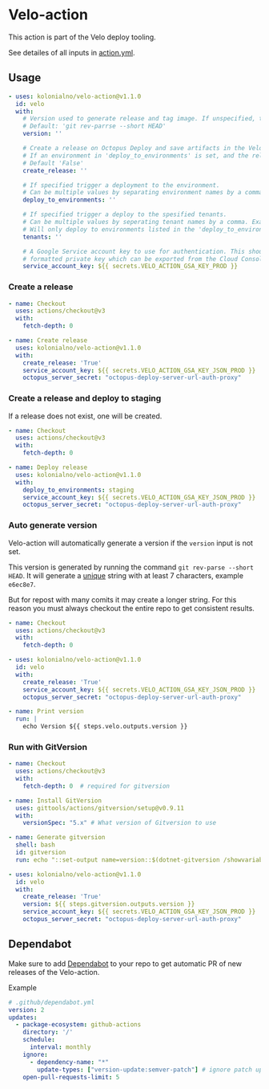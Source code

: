 # Velo-action

This action is part of the Velo deploy tooling.

See detailes of all inputs in [action.yml](../action.yml).

## Usage

```yaml
- uses: kolonialno/velo-action@v1.1.0
  id: velo
  with:
    # Version used to generate release and tag image. If unspecified, the git short ref is used.
    # Default: 'git rev-parrse --short HEAD'
    version: ''

    # Create a release on Octopus Deploy and save artifacts in the Velo Artifacts bucket.
    # If an environment in 'deploy_to_environments' is set, and the release does not exist, one will be created.
    # Default 'False'
    create_release: ''

    # If specified trigger a deployment to the environment.
    # Can be multiple values by separating environment names by a comma. Example 'staging,prod'.
    deploy_to_environments: ''

    # If specified trigger a deploy to the spesified tenants.
    # Can be multiple values by seperating tenant names by a comma. Example 'fc:osl1,fc:rd1'.
    # Will only deploy to environments listed in the 'deploy_to_environments' variable.
    tenants: ''

    # A Google Service account key to use for authentication. This should be the JSON
    # formatted private key which can be exported from the Cloud Console.
    service_account_key: ${{ secrets.VELO_ACTION_GSA_KEY_PROD }}
```

### Create a release

```yaml
- name: Checkout
  uses: actions/checkout@v3
  with:
    fetch-depth: 0

- name: Create release
  uses: kolonialno/velo-action@v1.1.0
  with:
    create_release: 'True'
    service_account_key: ${{ secrets.VELO_ACTION_GSA_KEY_JSON_PROD }}
    octopus_server_secret: "octopus-deploy-server-url-auth-proxy"

```

### Create a release and deploy to staging

If a release does not exist, one will be created.

```yaml
- name: Checkout
  uses: actions/checkout@v3
  with:
    fetch-depth: 0

- name: Deploy release
  uses: kolonialno/velo-action@v1.1.0
  with:
    deploy_to_environments: staging
    service_account_key: ${{ secrets.VELO_ACTION_GSA_KEY_JSON_PROD }}
    octopus_server_secret: "octopus-deploy-server-url-auth-proxy"
```

### Auto generate version

Velo-action will automatically generate a version if the `version` input is not set.

This version is generated by running the command `git rev-parse --short HEAD`.
It will generate a [unique](https://git-scm.com/docs/git-rev-parse#Documentation/git-rev-parse.txt---shortlength) string with at least 7 characters, example `e6ec8e7`.

But for repost with many comits it may create a longer string. For this reason you must always checkout the entire repo to get consistent results.

```yaml
- name: Checkout
  uses: actions/checkout@v3
  with:
    fetch-depth: 0

- uses: kolonialno/velo-action@v1.1.0
  id: velo
  with:
    create_release: 'True'
    service_account_key: ${{ secrets.VELO_ACTION_GSA_KEY_JSON_PROD }}
    octopus_server_secret: "octopus-deploy-server-url-auth-proxy"

- name: Print version
  run: |
    echo Version ${{ steps.velo.outputs.version }}
```

### Run with GitVersion

```yaml
- name: Checkout
  uses: actions/checkout@v3
  with:
    fetch-depth: 0  # required for gitversion

- name: Install GitVersion
  uses: gittools/actions/gitversion/setup@v0.9.11
  with:
    versionSpec: "5.x" # What version of Gitversion to use

- name: Generate gitversion
  shell: bash
  id: gitversion
  run: echo "::set-output name=version::$(dotnet-gitversion /showvariable SemVer)"

- uses: kolonialno/velo-action@v1.1.0
  id: velo
  with:
    create_release: 'True'
    version: ${{ steps.gitversion.outputs.version }}
    service_account_key: ${{ secrets.VELO_ACTION_GSA_KEY_JSON_PROD }}
    octopus_server_secret: "octopus-deploy-server-url-auth-proxy"
```

## Dependabot

Make sure to add [Dependabot](https://docs.github.com/en/code-security/dependabot/dependabot-version-updates/configuration-options-for-the-dependabot.yml-file) to your repo to get automatic PR of new releases of the Velo-action.

Example

```yaml
# .github/dependabot.yml
version: 2
updates:
  - package-ecosystem: github-actions
    directory: '/'
    schedule:
      interval: monthly
    ignore:
      - dependency-name: "*"
        update-types: ["version-update:semver-patch"] # ignore patch updates
    open-pull-requests-limit: 5
```
